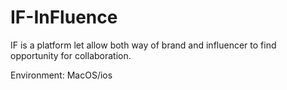# IF-InFluence
IF is a platform let allow both way of brand and influencer to find opportunity for collaboration.

Environment: MacOS/ios
